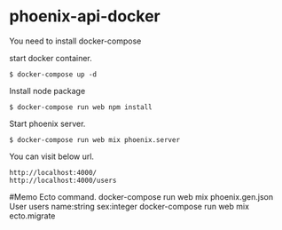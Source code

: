 
# phoenix-api-docker
You need to install docker-compose

start docker container.
    
    $ docker-compose up -d


Install node package

    $ docker-compose run web npm install


Start phoenix server.

    $ docker-compose run web mix phoenix.server

You can visit below url.

    http://localhost:4000/
    http://localhost:4000/users

#Memo
Ecto command.
    docker-compose run web mix phoenix.gen.json User users name:string sex:integer
    docker-compose run web mix ecto.migrate

